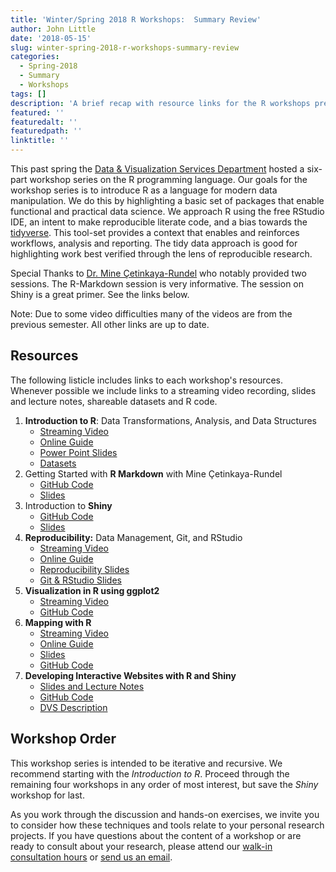 ```yaml
---
title: 'Winter/Spring 2018 R Workshops:  Summary Review'
author: John Little
date: '2018-05-15'
slug: winter-spring-2018-r-workshops-summary-review
categories:
  - Spring-2018
  - Summary
  - Workshops
tags: []
description: 'A brief recap with resource links for the R workshops presented during the Spring Semester 2018'
featured: ''
featuredalt: ''
featuredpath: ''
linktitle: ''
---
```


This past spring the [Data & Visualization Services Department](https://library.duke.edu/data) hosted a six-part workshop series on the R programming language. Our goals for the workshop series is to introduce R as a language for modern data manipulation.  We do this by highlighting a basic set of packages that enable functional and practical data science. We approach R using the free RStudio IDE, an intent to make reproducible literate code, and a bias towards the [tidyverse](https://tidyverse.org).  This tool-set provides a context that enables and reinforces workflows, analysis and reporting.  The tidy data approach is good for highlighting work best verified through the lens of reproducible research.

Special Thanks to [Dr. Mine Çetinkaya-Rundel](https://www2.stat.duke.edu/~mc301/) who notably provided two sessions.  The R-Markdown session is very informative.  The session on Shiny is a great primer.  See the links below.

Note:  Due to some video difficulties many of the videos are from the previous semester.  All other links are up to date.

## Resources

The following listicle includes links to each workshop's resources.  Whenever possible we include links to a streaming video recording, slides and lecture notes, shareable datasets and R code.  

1. **Introduction to R**: Data Transformations, Analysis, and Data Structures
    - [Streaming Video](https://library.capture.duke.edu/Panopto/Pages/Viewer.aspx?id=5752b10b-962a-4c9e-b797-c64e89e48eca)
    - [Online Guide](http://rfun.library.duke.edu/intro2r/)
    - [Power Point Slides](https://github.com/data-and-visualization/Intro2R/tree/master/slides)
    - [Datasets](https://github.com/data-and-visualization/Intro2R/tree/master/data)
1. Getting Started with **R Markdown** with Mine Çetinkaya-Rundel
    - [GitHub Code](https://github.com/data-and-visualization/dukelib-workshop-rmarkdown)
    - [Slides](https://github.com/data-and-visualization/dukelib-workshop-rmarkdown/blob/master/rmarkdown.pdf)
1. Introduction to **Shiny**
    - [GitHub Code](https://github.com/data-and-visualization/dukelib-workshop-shiny)
    - [Slides](https://github.com/data-and-visualization/dukelib-workshop-shiny/tree/master/slides)
1. **Reproducibility:** Data Management, Git, and RStudio
    - [Streaming Video](https://library.capture.duke.edu/Panopto/Pages/Viewer.aspx?id=eafcd5ce-dcef-4a58-af50-6dffcfd64c0a)
    - [Online Guide](http://rfun.library.duke.edu/git/)
    - [Reproducibility Slides](https://osf.io/kdr2w/)
    - [Git & RStudio Slides](http://rfun.library.duke.edu/git/slides/#1)
1. **Visualization in R using ggplot2**
    - [Streaming Video](https://library.capture.duke.edu/Panopto/Pages/Viewer.aspx?id=d7516f8a-1d1c-42d9-ad66-6534ffaec690)
    - [GitHub Code](https://github.com/data-and-visualization/ggplot2-S18)
1. **Mapping with R**
    - [Streaming Video](https://library.capture.duke.edu/Panopto/Pages/Viewer.aspx?id=8b89b84c-3f1e-4868-bf07-92bf6f52995a)
    - [Online Guide](/map/)
    - [Slides](/map/slides/)
    - [GitHub Code](https://github.com/libjohn/mapping-with-R)
1. **Developing Interactive Websites with R and Shiny**
    - [Slides and Lecture Notes](https://docs.google.com/presentation/d/1phPGIP6AJaMimLwdt38OPJZIQR4ckAM5SUg8JQPhBD0/edit#slide=id.g1bb9ceb6c9_0_1026)
    - [GitHub Code](https://github.com/herndonj/intro2shiny_fall2017)
    - [DVS Description](http://duke.libcal.com/event/3442422)


## Workshop Order

This workshop series is intended to be iterative and recursive.  We recommend starting with the *Introduction to R*.  Proceed through the remaining four workshops in any order of most interest, but save the *Shiny* workshop for last.  

As you work through the discussion and hands-on exercises, we invite you to consider how these techniques and tools relate to your personal research projects.  If you have questions about the content of a workshop or are ready to consult about your research, please attend our [walk-in consultation hours](https://library.duke.edu/data/about/schedule) or [send us an email](mailto:askdata@duke.edu?subject=rfun-workshop-question). 

